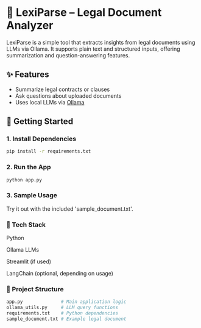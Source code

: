 # 🧾 LexiParse – Legal Document Analyzer

LexiParse is a simple tool that extracts insights from legal documents using LLMs via Ollama. It supports plain text and structured inputs, offering summarization and question-answering features.

## ✨ Features
- Summarize legal contracts or clauses
- Ask questions about uploaded documents
- Uses local LLMs via [Ollama](https://ollama.com/)

## 🚀 Getting Started

### 1. Install Dependencies

```bash
pip install -r requirements.txt
```

### 2. Run the App
```bash
python app.py
```

### 3. Sample Usage
Try it out with the included 'sample_document.txt'.

### 🧠 Tech Stack
Python

Ollama LLMs

Streamlit (if used)

LangChain (optional, depending on usage)

### 📂 Project Structure
```bash
app.py              # Main application logic
ollama_utils.py     # LLM query functions
requirements.txt    # Python dependencies
sample_document.txt # Example legal document
```
